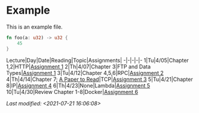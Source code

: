 # Example

This is an example file.

``` rust
fn foo(a: u32) -> u32 {
    45
}
```

Lecture|Day|Date|Reading|Topic|Assignments|
-|-|-|-|-
1|Tu|4/05|Chapter 1,2|HTTP|[Assignment 1](http://google.com)
2|Th|4/07|Chapter 3|FTP and Data Types|[Assignment 1](http://google.com)
3|Tu|4/12|Chapter 4,5,6|RPC|[Assignment 2](http://google.com)
4|Th|4/14|Chapter 7; [A Paper to Read](http://google.com)|TCP|[Assignment 3](http://google.com)
5|Tu|4/21|Chapter 8|IP|[Assignment 4](http://google.com)
6|Th|4/23|None|Lambda|[Assignment 5](http://google.com)
10|Tu|4/30|Review Chapter 1-8|Docker|[Assignment 6](http://google.com)

*Last modified: <2021-07-21 16:06:08>*
